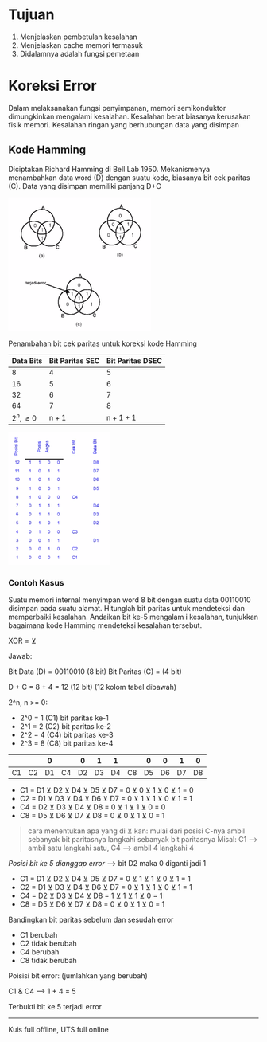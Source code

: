 # Tujuan

1. Menjelaskan pembetulan kesalahan
2. Menjelaskan cache memori termasuk
3. Didalamnya adalah fungsi pemetaan

# Koreksi Error

Dalam melaksanakan fungsi penyimpanan, memori semikonduktor dimungkinkan mengalami kesalahan. Kesalahan berat biasanya kerusakan fisik memori. Kesalahan ringan yang berhubungan data yang disimpan

## Kode Hamming

Diciptakan Richard Hamming di Bell Lab 1950. Mekanismenya menambahkan data word (D) dengan suatu kode, biasanya bit cek paritas (C). Data yang disimpan memiliki panjang D+C

![Pasted image 20220323135825.png](attachments/Pasted%20image%2020220323135825.png)

Penambahan bit cek paritas untuk koreksi kode Hamming

| Data Bits | Bit Paritas SEC | Bit Paritas DSEC |
| --------- | --------------- | ---------------- |
| 8         | 4               | 5                |
| 16        | 5               | 6                |
| 32        | 6               | 7                |
| 64        | 7               | 8                |
| $2^n, \geq 0$     | n + 1           | n + 1 + 1        | 

![Pasted image 20220323140718.png](attachments/Pasted%20image%2020220323140718.png)

### Contoh Kasus

Suatu memori internal menyimpan word 8 bit dengan suatu data 00110010 disimpan pada suatu alamat. Hitunglah bit paritas untuk mendeteksi dan memperbaiki kesalahan. Andaikan bit ke-5 mengalam i kesalahan, tunjukkan bagaimana kode Hamming mendeteksi kesalahan tersebut.

XOR = ⊻

Jawab:

Bit Data (D) = 00110010 (8 bit)
Bit Paritas (C) = (4 bit)

D + C = 8 + 4 = 12 (12 bit) (12 kolom tabel dibawah)

2^n, n >= 0:
- 2^0 = 1 (C1) bit paritas ke-1
- 2^1 = 2 (C2) bit paritas ke-2
- 2^2 = 4 (C4) bit paritas ke-3
- 2^3 = 8 (C8) bit paritas ke-4

|     |     | 0   |     | 0   | 1   | 1   |     | 0   | 0   | 1   | 0    |
| --- | --- | --- | --- | --- | --- | --- | --- | --- | --- | --- | --- |
| C1  | C2  | D1  | C4  | D2  | D3  | D4  | C8  | D5  | D6  | D7  | D8  |

- C1 = D1 ⊻ D2 ⊻ D4 ⊻ D5 ⊻ D7 = 0 ⊻ 0 ⊻ 1 ⊻ 0 ⊻ 1 = 0
- C2 = D1 ⊻ D3 ⊻ D4 ⊻ D6 ⊻ D7 = 0 ⊻ 1 ⊻ 1 ⊻ 0 ⊻ 1 = 1
- C4 = D2 ⊻ D3 ⊻ D4 ⊻ D8 = 0 ⊻ 1 ⊻ 1 ⊻ 0 = 0
- C8 = D5 ⊻ D6 ⊻ D7 ⊻ D8 = 0 ⊻ 0 ⊻ 1 ⊻ 0 = 1

> cara menentukan apa yang di ⊻ kan: 
mulai dari posisi C-nya ambil sebanyak bit paritasnya langkahi sebanyak bit paritasnya
Misal: C1 --> ambil satu langkahi satu, C4 --> ambil 4 langkahi 4

*Posisi bit ke 5 dianggap error* --> bit D2 maka 0 diganti jadi 1

- C1 = D1 ⊻ D2 ⊻ D4 ⊻ D5 ⊻ D7 = 0 ⊻ 1 ⊻ 1 ⊻ 0 ⊻ 1 = 1
- C2 = D1 ⊻ D3 ⊻ D4 ⊻ D6 ⊻ D7 = 0 ⊻ 1 ⊻ 1 ⊻ 0 ⊻ 1 = 1
- C4 = D2 ⊻ D3 ⊻ D4 ⊻ D8 = 1 ⊻ 1 ⊻ 1 ⊻ 0 = 1
- C8 = D5 ⊻ D6 ⊻ D7 ⊻ D8 = 0 ⊻ 0 ⊻ 1 ⊻ 0 = 1

Bandingkan bit paritas sebelum dan sesudah error

- C1 berubah
- C2 tidak berubah
- C4 berubah
- C8 tidak berubah

Poisisi bit error: (jumlahkan yang berubah)

C1 & C4 --> 1 + 4 = 5

Terbukti bit ke 5 terjadi error

---

Kuis full offline, UTS full online